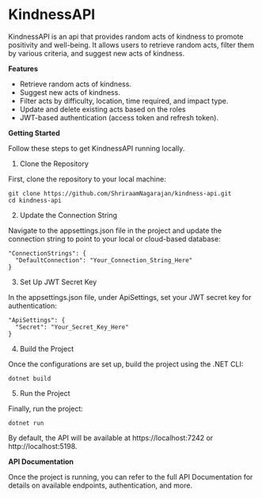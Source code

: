 # KindnessAPI

KindnessAPI is an api that provides random acts of kindness to promote positivity and well-being. It allows users to retrieve random acts, filter them by various criteria, and suggest new acts of kindness.


**Features**

* Retrieve random acts of kindness.
* Suggest new acts of kindness.
* Filter acts by difficulty, location, time required, and impact type.
* Update and delete existing acts based on the roles
* JWT-based authentication (access token and refresh token).


**Getting Started**

Follow these steps to get KindnessAPI running locally.
1. Clone the Repository

First, clone the repository to your local machine:


```
git clone https://github.com/ShriraamNagarajan/kindness-api.git
cd kindness-api
```

2. Update the Connection String

Navigate to the appsettings.json file in the project and update the connection string to point to your local or cloud-based database:

```
"ConnectionStrings": {
  "DefaultConnection": "Your_Connection_String_Here"
}
```
3. Set Up JWT Secret Key

In the appsettings.json file, under ApiSettings, set your JWT secret key for authentication:

```
"ApiSettings": {
  "Secret": "Your_Secret_Key_Here"
}
```

4. Build the Project

Once the configurations are set up, build the project using the .NET CLI:

```
dotnet build
```

5. Run the Project

Finally, run the project:

```
dotnet run
```

By default, the API will be available at https://localhost:7242 or http://localhost:5198.


**API Documentation**

Once the project is running, you can refer to the full API Documentation for details on available endpoints, authentication, and more.
